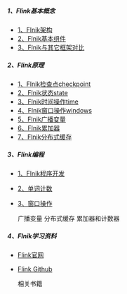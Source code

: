 
##### 1、Flink基本概念
* [1、Flnik架构](src/main/docs/flink架构.md)
* [2、Flnik基本组件](src/main/docs/flink基本组件.md)
* [3、Flnik与其它框架对比](src/main/docs/flink与几种流式框架对比.md)


##### 2、Flink原理
* [1、Flnik检查点checkpoint](src/main/docs/1_检查点checkpoint.md)
* [2、Flnik状态state](src/main/docs/2_状态state.md)
* [3、Flnik时间操作time](src/main/docs/3_时间time.md)
* [4、Flnik窗口操作windows](src/main/docs/4_窗口windows.md)
* [5、Flnik广播变量](src/main/docs/flink广播变量.md)
* [6、Flnik累加器](src/main/docs/flink累加器.md)
* [7、Flnik分布式缓存](src/main/docs/flink分布式缓存.md)


##### 3、Flink编程
* [1、Flnik程序开发](src/main/docs/flink程序开发.md)
* [2、单词计数](src/main/scala/com/libin/data/flink/streaming/etl/GenCodeFromWordCount.scala) 
* [3、窗口操作](src/main/scala/com/libin/data/flink/streaming/etl/GenCodeFromWindow.scala) 
    
    广播变量
    分布式缓存
    累加器和计数器

##### 4、Flnik学习资料
* [Flink官网](https://flink.apache.org/)
* [Flink Github](https://github.com/apache/flink)


    
    相关书籍
